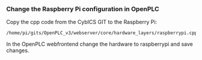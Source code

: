 

### Change the Raspberry Pi configuration in OpenPLC

Copy the cpp code from the CybICS GIT to the Raspberry Pi:
```
/home/pi/gits/OpenPLC_v3/webserver/core/hardware_layers/raspberrypi.cpp
```

In the OpenPLC webfrontend change the hardware to raspberrypi and save changes.
